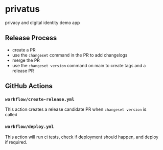 # privatus
privacy and digital identity demo app

## Release Process
* create a PR
* use the `changeset` command in the PR to add changelogs
* merge the PR
* use the `changeset version` command on main to create tags and a release PR


## GitHub Actions
### `workflow/create-release.yml`
This action creates a release candidate PR when `changeset version`
is called

### `workflow/deploy.yml`
This action will run ci tests, check if deployment should happen, 
and deploy if required.
